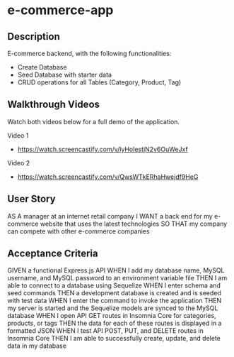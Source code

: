 # e-commerce-app

## Description
E-commerce backend, with the following functionalities:
- Create Database
- Seed Database with starter data
- CRUD operations for all Tables (Category, Product, Tag)

## Walkthrough Videos

Watch both videos below for a full demo of the application.

Video 1
- https://watch.screencastify.com/v/lyHolestjN2v6OuWeJxf

Video 2
- https://watch.screencastify.com/v/QwsWTkERhaHwejdf9HeG

## User Story
AS A manager at an internet retail company
I WANT a back end for my e-commerce website that uses the latest technologies
SO THAT my company can compete with other e-commerce companies

## Acceptance Criteria
GIVEN a functional Express.js API
WHEN I add my database name, MySQL username, and MySQL password to an environment variable file
THEN I am able to connect to a database using Sequelize
WHEN I enter schema and seed commands
THEN a development database is created and is seeded with test data
WHEN I enter the command to invoke the application
THEN my server is started and the Sequelize models are synced to the MySQL database
WHEN I open API GET routes in Insomnia Core for categories, products, or tags
THEN the data for each of these routes is displayed in a formatted JSON
WHEN I test API POST, PUT, and DELETE routes in Insomnia Core
THEN I am able to successfully create, update, and delete data in my database

